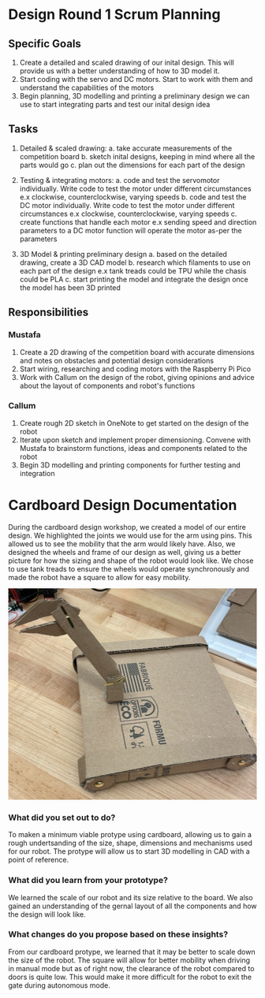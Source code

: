 # Design Round 1 Scrum Planning
## Specific Goals
1. Create a detailed and scaled drawing of our inital design. This will provide us with  a better understanding of how to 3D model it. 
2. Start coding with the servo and DC motors. Start to work with them and understand the capabilities of the motors
3. Begin planning, 3D modelling and printing a preliminary design we can use to start integrating parts and test our inital design idea

## Tasks
1. Detailed & scaled drawing:
    a. take accurate measurements of the competition board
    b. sketch inital designs, keeping in mind where all the parts would go 
    c. plan out the dimensions for each part of the design

2. Testing & integrating motors:
    a. code and test the servomotor individually. Write code to test the motor under different circumstances e.x clockwise, counterclockwise, varying speeds 
    b. code and test the DC motor individually. Write code to test the motor under different circumstances e.x clockwise, counterclockwise, varying speeds
    c. create functions that handle each motor e.x sending speed and direction parameters to a DC motor function will operate the motor as-per the parameters

3. 3D Model & printing preliminary design 
    a. based on the detailed drawing, create a 3D CAD model
    b. research which filaments to use on each part of the design e.x tank treads could be TPU while the chasis could be PLA 
    c. start printing the model and integrate the design once the model has been 3D printed

## Responsibilities
### Mustafa
1. Create a 2D drawing of the competition board with accurate dimensions and notes on obstacles and potential design considerations
2. Start wiring, researching and coding motors with the Raspberry Pi Pico
3. Work with Callum on the design of the robot, giving opinions and advice about the layout of components and robot's functions

### Callum
1. Create rough 2D sketch in OneNote to get started on the design of the robot
2. Iterate upon sketch and implement proper dimensioning. Convene with Mustafa to brainstorm functions, ideas and components related to the robot
3. Begin 3D modelling and printing components for further testing and integration

# Cardboard Design Documentation 
During the cardboard design workshop, we created a model of our entire design. We highlighted the joints we would use for the arm using pins. This allowed us to see the mobility that the arm would likely have. Also, we designed the wheels and frame of our design as well, giving us a better picture for how the sizing and shape of the robot would look like. We chose to use tank treads to ensure the wheels would operate synchronously and made the robot have a square to allow for easy mobility. 

![Screenshot](Images/Cardboard_Design.jpeg)

### What did you set out to do?
To maken a minimum viable protype using cardboard, allowing us to gain a rough undertsanding of the size, shape, dimensions and mechanisms used for our robot. The protype will allow us to start 3D modelling in CAD with a point of reference. 

### What did you learn from your prototype?
We learned the scale of our robot and its size relative to the board. We also gained an understanding of the gernal layout of all the components and how the design will look like. 

### What changes do you propose based on these insights?
From our cardboard protype, we learned that it may be better to scale down the size of the robot. The square will allow for better mobility when driving in manual mode but as of right now, the clearance of the robot compared to doors is quite low. This would make it more difficult for the robot to exit the gate during autonomous mode. 